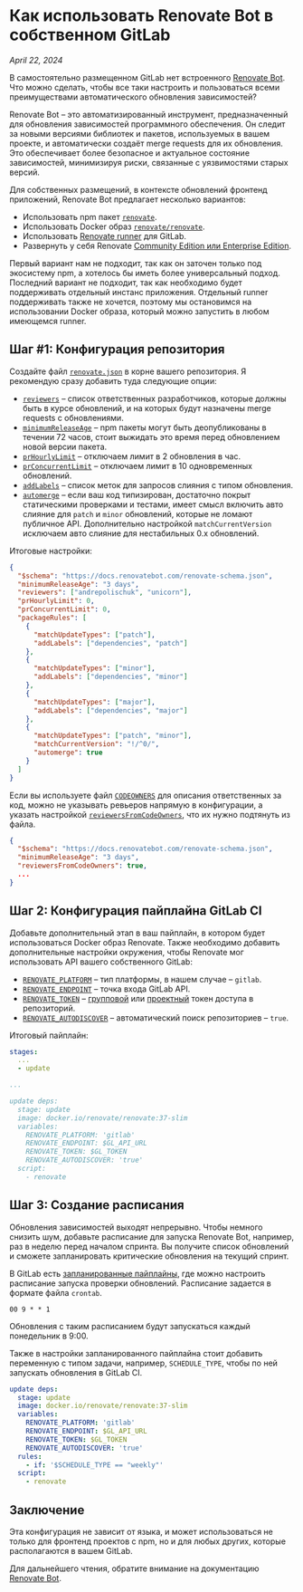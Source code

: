 # Как использовать Renovate Bot в собственном GitLab

_April 22, 2024_

В cамостоятельно размещенном GitLab нет встроенного [Renovate Bot](https://github.com/renovatebot/renovate). Что можно сделать, чтобы все таки настроить и пользоваться всеми преимуществами автоматического обновления зависимостей?

Renovate Bot – это автоматизированный инструмент, предназначенный для обновления зависимостей программного обеспечения. Он следит за новыми версиями библиотек и пакетов, используемых в вашем проекте, и автоматически создаёт merge requests для их обновления. Это обеспечивает более безопасное и актуальное состояние зависимостей, минимизируя риски, связанные с уязвимостями старых версий.

Для собственных размещений, в контексте обновлений фронтенд приложений, Renovate Bot предлагает несколько вариантов:

* Использовать npm пакет [`renovate`](https://www.npmjs.com/package/renovate).
* Использовать Docker образ [`renovate/renovate`](https://hub.docker.com/r/renovate/renovate/).
* Использовать [Renovate runner](https://gitlab.com/renovate-bot/renovate-runner/) для GitLab.
* Развернуть у себя Renovate [Community Edition или Enterprise Edition](https://github.com/mend/renovate-ce-ee).

Первый вариант нам не подходит, так как он заточен только под экосистему npm, а хотелось бы иметь более универсальный подход. Последний вариант не подходит, так как необходимо будет поддерживать отдельный инстанс приложения. Отдельный runner поддерживать также не хочется, поэтому мы остановимся на использовании Docker образа, который можно запустить в любом имеющемся runner.

## Шаг #1: Конфигурация репозитория

Создайте файл [`renovate.json`](https://docs.renovatebot.com/configuration-options/) в корне вашего репозитория. Я рекомендую сразу добавить туда следующие опции:

* [`reviewers`](https://docs.renovatebot.com/configuration-options/#reviewers) – список ответственных разработчиков, которые должны быть в курсе обновлений, и на которых будут назначены merge requests с обновлениями.
* [`minimumReleaseAge`](https://docs.renovatebot.com/configuration-options/#minimumreleaseage) – npm пакеты могут быть деопубликованы в течении 72 часов, стоит выжидать это время перед обновлением новой версии пакета.
* [`prHourlyLimit`](https://docs.renovatebot.com/configuration-options/#prhourlylimit) – отключаем лимит в 2 обновления в час.
* [`prConcurrentLimit`](https://docs.renovatebot.com/configuration-options/#prconcurrentlimit) – отключаем лимит в 10 одновременных обновлений.
* [`addLabels`](https://docs.renovatebot.com/configuration-options/#addlabels) – список меток для запросов слияния с типом обновления.
* [`automerge`](https://docs.renovatebot.com/configuration-options/#automerge) – если ваш код типизирован, достаточно покрыт статическими проверками и тестами, имеет смысл включить авто слияние для `patch` и `minor` обновлений, которые не ломают публичное API. Дополнительно настройкой `matchCurrentVersion` исключаем авто слияние для нестабильных 0.x обновлений.

Итоговые настройки:

```json
{
  "$schema": "https://docs.renovatebot.com/renovate-schema.json",
  "minimumReleaseAge": "3 days",
  "reviewers": ["andrepolischuk", "unicorn"],
  "prHourlyLimit": 0,
  "prConcurrentLimit": 0,
  "packageRules": [
    {
      "matchUpdateTypes": ["patch"],
      "addLabels": ["dependencies", "patch"]
    },
    {
      "matchUpdateTypes": ["minor"],
      "addLabels": ["dependencies", "minor"]
    },
    {
      "matchUpdateTypes": ["major"],
      "addLabels": ["dependencies", "major"]
    },
    {
      "matchUpdateTypes": ["patch", "minor"],
      "matchCurrentVersion": "!/^0/",
      "automerge": true
    }
  ]
}
```

Если вы используете файл [`CODEOWNERS`](https://docs.gitlab.com/ee/user/project/codeowners/index.html#codeowners-file) для описания ответственных за код, можно не указывать ревьеров напрямую в конфигурации, а указать настройкой [`reviewersFromCodeOwners`](https://docs.renovatebot.com/configuration-options/#reviewersfromcodeowners), что их нужно подтянуть из файла.

```json
{
  "$schema": "https://docs.renovatebot.com/renovate-schema.json",
  "minimumReleaseAge": "3 days",
  "reviewersFromCodeOwners": true,
  ...
}
```

## Шаг 2: Конфигурация пайплайна GitLab CI

Добавьте дополнительный этап в ваш пайплайн, в котором будет использоваться Docker образ Renovate. Также необходимо добавить дополнительные настройки окружения, чтобы Renovate мог использовать API вашего собственного GitLab:

* [`RENOVATE_PLATFORM`](https://docs.renovatebot.com/self-hosted-configuration/#platform) – тип платформы, в нашем случае – `gitlab`.
* [`RENOVATE_ENDPOINT`](https://docs.renovatebot.com/self-hosted-configuration/#endpoint) – точка входа GitLab API.
* [`RENOVATE_TOKEN`](https://docs.renovatebot.com/self-hosted-configuration/#token) – [групповой](https://docs.gitlab.com/ee/user/group/settings/group_access_tokens.html) или [проектный](https://docs.gitlab.com/ee/user/project/settings/project_access_tokens.html) токен доступа в репозиторий.
* [`RENOVATE_AUTODISCOVER`](https://docs.renovatebot.com/self-hosted-configuration/#autodiscover) – автоматический поиск репозиториев – `true`.

Итоговый пайплайн:

```yml
stages:
  ...
  - update

...

update deps:
  stage: update
  image: docker.io/renovate/renovate:37-slim
  variables:
    RENOVATE_PLATFORM: 'gitlab'
    RENOVATE_ENDPOINT: $GL_API_URL
    RENOVATE_TOKEN: $GL_TOKEN
    RENOVATE_AUTODISCOVER: 'true'
  script:
    - renovate
```

## Шаг 3: Создание расписания

Обновления зависимостей выходят непрерывно. Чтобы немного снизить шум, добавьте расписание для запуска Renovate Bot, например, раз в неделю перед началом спринта. Вы получите список обновлений и сможете запланировать критические обновления на текущий спринт.

В GitLab есть [запланированные пайплайны](https://docs.gitlab.com/ee/ci/pipelines/schedules.html), где можно настроить расписание запуска проверки обновлений. Расписание задается в формате файла `crontab`.

```crontab
00 9 * * 1
```

Обновления с таким расписанием будут запускаться каждый понедельник в 9:00.

Также в настройки запланированного пайплайна стоит добавить переменную с типом задачи, например, `SCHEDULE_TYPE`, чтобы по ней запускать обновления в GitLab CI.

```yml
update deps:
  stage: update
  image: docker.io/renovate/renovate:37-slim
  variables:
    RENOVATE_PLATFORM: 'gitlab'
    RENOVATE_ENDPOINT: $GL_API_URL
    RENOVATE_TOKEN: $GL_TOKEN
    RENOVATE_AUTODISCOVER: 'true'
  rules:
    - if: '$SCHEDULE_TYPE == "weekly"'
  script:
    - renovate
```

## Заключение

Эта конфигурация не зависит от языка, и может использоваться не только для фронтенд проектов с npm, но и для любых других, которые располагаются в вашем GitLab.

Для дальнейшего чтения, обратите внимание на документацию [Renovate Bot](https://docs.renovatebot.com).
